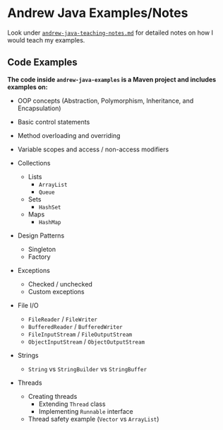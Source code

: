 # Andrew Java Examples/Notes

Look under [`andrew-java-teaching-notes.md`](./andrew-java-teaching-notes.md) for
detailed notes on how I would teach my examples.

## Code Examples

**The code inside `andrew-java-examples` is a Maven project and includes examples on:**
* OOP concepts (Abstraction, Polymorphism, Inheritance, and Encapsulation)
* Basic control statements
* Method overloading and overriding
* Variable scopes and access / non-access modifiers
* Collections
  * Lists
    * `ArrayList`
	* `Queue`
  * Sets
    * `HashSet`
  * Maps
    * `HashMap`

* Design Patterns
  * Singleton
  * Factory
* Exceptions
  * Checked / unchecked
  * Custom exceptions
* File I/O
  * `FileReader` / `FileWriter`
  * `BufferedReader` / `BufferedWriter`
  * `FileInputStream` / `FileOutputStream`
  * `ObjectInputStream` / `ObjectOutputStream`
* Strings
  * `String` vs `StringBuilder` vs `StringBuffer`
* Threads
  * Creating threads
    * Extending `Thread` class
	* Implementing `Runnable` interface
  * Thread safety example (`Vector` vs `ArrayList`)
